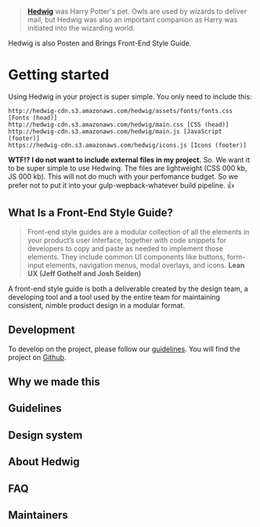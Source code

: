 > [**Hedwig**](http://harrypotter.wikia.com/wiki/Hedwig) was Harry Potter's pet. Owls are used by wizards to deliver mail, but Hedwig was also an important companion as Harry was initiated into the wizarding world.

Hedwig is also Posten and Brings Front-End Style Guide.

# Getting started

Using Hedwig in your project is super simple. You only need to include this:
```
http://hedwig-cdn.s3.amazonaws.com/hedwig/assets/fonts/fonts.css [Fonts (head)]
http://hedwig-cdn.s3.amazonaws.com/hedwig/main.css [CSS (head)]
http://hedwig-cdn.s3.amazonaws.com/hedwig/main.js [JavaScript (footer)]
https://hedwig-cdn.s3.amazonaws.com/hedwig/icons.js [Icons (footer)]
```

**WTF!? I do not want to include external files in my project.**
So. We want it to be super simple to use Hedwing. The files are lightweight (CSS 000 kb, JS 000 kb). This will not do much with your perfomance budget. So we prefer not to put it into your gulp-wepback-whatever build pipeline. 👍

## What Is a Front-End Style Guide?
> Front-end style guides are a modular collection of all the elements in your product’s user interface, together with code snippets for developers to copy and paste as needed to implement those elements. They include common UI components like buttons, form-input elements, navigation menus, modal overlays, and icons. **Lean UX (Jeff Gothelf and Josh Seiden)**

A front-end style guide is both a deliverable created by the design team, a developing tool and a tool used by the entire team for maintaining consistent, nimble product design in a modular format.

## Development
To develop on the project, please follow our [guidelines](''). You will find the project on [Github]('').

## Why we made this

## Guidelines

## Design system

## About Hedwig

## FAQ

## Maintainers
